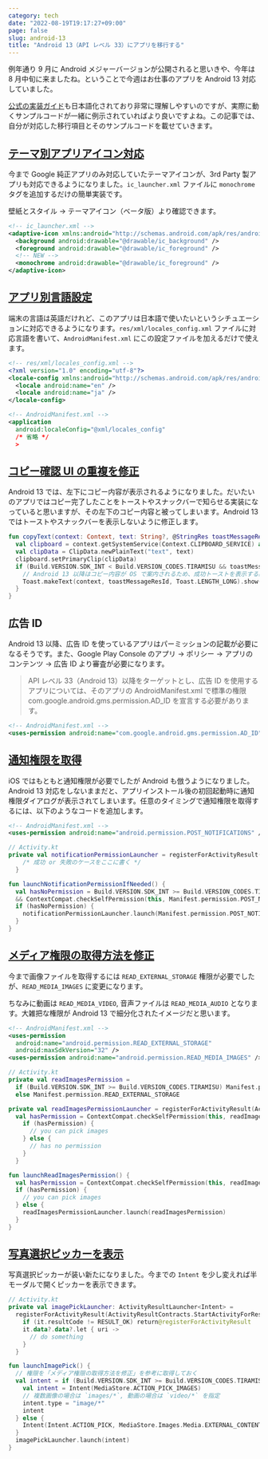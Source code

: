 ```yaml
---
category: tech
date: "2022-08-19T19:17:27+09:00"
page: false
slug: android-13
title: "Android 13（API レベル 33）にアプリを移行する"
---
```


例年通り 9 月に Android メジャーバージョンが公開されると思いきや、今年は 8 月中旬に来ましたね。ということで今週はお仕事のアプリを Android 13 対応していました。

[公式の実装ガイド](https://developer.android.com/about/versions/13)も日本語化されており非常に理解しやすいのですが、実際に動くサンプルコードが一緒に例示されていればより良いですよね。この記事では、自分が対応した移行項目とそのサンプルコードを載せていきます。

## [テーマ別アプリアイコン対応](https://developer.android.com/about/versions/13/features#themed-app-icons)

今まで Google 純正アプリのみ対応していたテーマアイコンが、3rd Party 製アプリも対応できるようになりました。`ic_launcher.xml` ファイルに `monochrome` タグを追加するだけの簡単実装です。

壁紙とスタイル → テーマアイコン（ベータ版）より確認できます。

```xml
<!-- ic_launcher.xml -->
<adaptive-icon xmlns:android="http://schemas.android.com/apk/res/android">
  <background android:drawable="@drawable/ic_background" />
  <foreground android:drawable="@drawable/ic_foreground" />
  <!-- NEW -->
  <monochrome android:drawable="@drawable/ic_foreground" />
</adaptive-icon>
```

## [アプリ別言語設定](https://developer.android.com/about/versions/13/features/app-languages)

端末の言語は英語だけれど、このアプリは日本語で使いたいというシチュエーションに対応できるようになります。`res/xml/locales_config.xml` ファイルに対応言語を書いて、`AndroidManifest.xml` にこの設定ファイルを加えるだけで使えます。

```xml
<!-- res/xml/locales_config.xml -->
<?xml version="1.0" encoding="utf-8"?>
<locale-config xmlns:android="http://schemas.android.com/apk/res/android">
  <locale android:name="en" />
  <locale android:name="ja" />
</locale-config>
```

```xml
<!-- AndroidManifest.xml -->
<application
  android:localeConfig="@xml/locales_config"
  /* 省略 */
  >
```

## [コピー確認 UI の重複を修正](https://developer.android.com/about/versions/13/features/copy-paste)

Android 13 では、左下にコピー内容が表示されるようになりました。だいたいのアプリではコピー完了したことをトーストやスナックバーで知らせる実装になっていると思いますが、その左下のコピー内容と被ってしまいます。Android 13 ではトーストやスナックバーを表示しないように修正します。

```kotlin
fun copyText(context: Context, text: String?, @StringRes toastMessageResId: Int?) {
  val clipboard = context.getSystemService(Context.CLIPBOARD_SERVICE) as? ClipboardManager ?: return
  val clipData = ClipData.newPlainText("text", text)
  clipboard.setPrimaryClip(clipData)
  if (Build.VERSION.SDK_INT < Build.VERSION_CODES.TIRAMISU && toastMessageResId != null) {
    // Android 13 以降はコピー内容が OS で案内されるため、成功トーストを表示する必要はない
    Toast.makeText(context, toastMessageResId, Toast.LENGTH_LONG).show()
  }
}
```

## 広告 ID

Android 13 以降、広告 ID を使っているアプリはパーミッションの記載が必要になるそうです。また、Google Play Console のアプリ → ポリシー → アプリのコンテンツ → 広告 ID より審査が必要になります。

> API レベル 33（Android 13）以降をターゲットとし、広告 ID を使用するアプリについては、そのアプリの AndroidManifest.xml で標準の権限 com.google.android.gms.permission.AD_ID を宣言する必要があります。

```xml
<!-- AndroidManifest.xml -->
<uses-permission android:name="com.google.android.gms.permission.AD_ID">
```

## [通知権限を取得](https://developer.android.com/about/versions/13/changes/notification-permission)

iOS ではもともと通知権限が必要でしたが Android も倣うようになりました。Android 13 対応をしないままだと、アプリインストール後の初回起動時に通知権限ダイアログが表示されてしまいます。任意のタイミングで通知権限を取得するには、以下のようなコードを追加します。

```xml
<!-- AndroidManifest.xml -->
<uses-permission android:name="android.permission.POST_NOTIFICATIONS" />
```

```kotlin
// Activity.kt
private val notificationPermissionLauncher = registerForActivityResult(ActivityResultContracts.RequestPermission()) {
    /* 成功 or 失敗のケースをここに書く */
  }

fun launchNotificationPermissionIfNeeded() {
  val hasNoPermission = Build.VERSION.SDK_INT >= Build.VERSION_CODES.TIRAMISU
  && ContextCompat.checkSelfPermission(this, Manifest.permission.POST_NOTIFICATIONS) != PackageManager.PERMISSION_GRANTED
  if (hasNoPermission) {
    notificationPermissionLauncher.launch(Manifest.permission.POST_NOTIFICATIONS)
  }
}
```

## [メディア権限の取得方法を修正](https://developer.android.com/about/versions/13/behavior-changes-13#granular-media-permissions)

今まで画像ファイルを取得するには `READ_EXTERNAL_STORAGE` 権限が必要でしたが、`READ_MEDIA_IMAGES` に変更になります。

ちなみに動画は `READ_MEDIA_VIDEO`, 音声ファイルは `READ_MEDIA_AUDIO` となります。大雑把な権限が Android 13 で細分化されたイメージだと思います。

```xml
<!-- AndroidManifest.xml -->
<uses-permission
  android:name="android.permission.READ_EXTERNAL_STORAGE"
  android:maxSdkVersion="32" />
<uses-permission android:name="android.permission.READ_MEDIA_IMAGES" />
```

```kotlin
// Activity.kt
private val readImagesPermission =
  if (Build.VERSION.SDK_INT >= Build.VERSION_CODES.TIRAMISU) Manifest.permission.READ_MEDIA_IMAGES
  else Manifest.permission.READ_EXTERNAL_STORAGE

private val readImagesPermissionLauncher = registerForActivityResult(ActivityResultContracts.RequestPermission()) {
  val hasPermission = ContextCompat.checkSelfPermission(this, readImagesPermission) == PackageManager.PERMISSION_GRANTED
    if (hasPermission) {
      // you can pick images
    } else {
      // has no permission
    }
  }

fun launchReadImagesPermission() {
  val hasPermission = ContextCompat.checkSelfPermission(this, readImagesPermission) == PackageManager.PERMISSION_GRANTED
  if (hasPermission) {
    // you can pick images
  } else {
    readImagesPermissionLauncher.launch(readImagesPermission)
  }
}
```

## [写真選択ピッカーを表示](https://developer.android.com/about/versions/13/features/photopicker)

写真選択ピッカーが装い新たになりました。今までの `Intent` を少し変えれば半モーダルで開くピッカーを表示できます。

```kotlin
// Activity.kt
private val imagePickLauncher: ActivityResultLauncher<Intent> =
  registerForActivityResult(ActivityResultContracts.StartActivityForResult()) {
    if (it.resultCode != RESULT_OK) return@registerForActivityResult
    it.data?.data?.let { uri ->
      // do something
    }
  }

fun launchImagePick() {
  // 権限を「メディア権限の取得方法を修正」を参考に取得しておく
  val intent = if (Build.VERSION.SDK_INT >= Build.VERSION_CODES.TIRAMISU) {
    val intent = Intent(MediaStore.ACTION_PICK_IMAGES)
    // 複数画像の場合は `images/*`, 動画の場合は `video/*` を指定
    intent.type = "image/*"
    intent
  } else {
    Intent(Intent.ACTION_PICK, MediaStore.Images.Media.EXTERNAL_CONTENT_URI)
  }
  imagePickLauncher.launch(intent)
}
```
